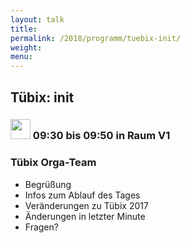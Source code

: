 ```yaml
---
layout: talk
title:
permalink: /2018/programm/tuebix-init/
weight: 
menu:
---
```

## Tübix: init

### <img height = "32" src="../../../images/talk2.svg"> 09:30 bis 09:50 in Raum V1

### Tübix Orga-Team

* Begrüßung
* Infos zum Ablauf des Tages
* Veränderungen zu Tübix 2017
* Änderungen in letzter Minute
* Fragen?
